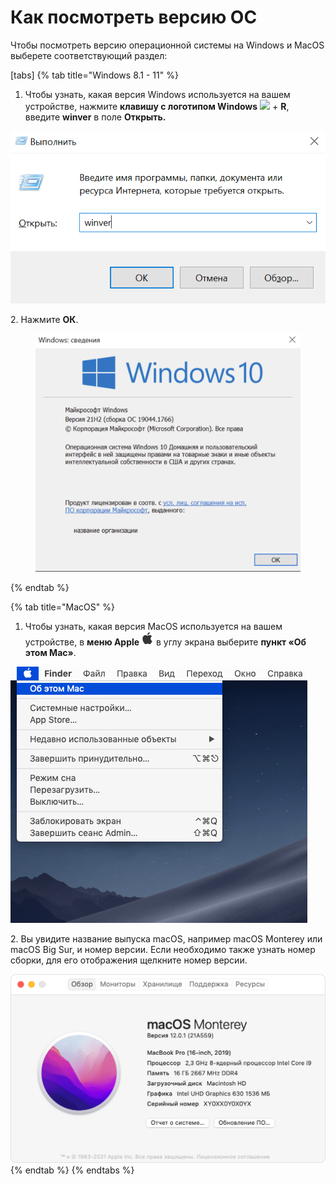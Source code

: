 # Как посмотреть версию ОС

Чтобы посмотреть версию операционной системы на Windows и MacOS выберете соответствующий раздел:

[tabs]
{% tab title="Windows 8.1 - 11" %}
1. Чтобы узнать, какая версия Windows используется на вашем устройстве, нажмите **клавишу с логотипом Windows** ![](https://winnote.ru/uploads/posts/2018-11/1543170989_winkey.png) + **R**, введите **winver** в поле **Открыть.**&#x20;

![](<../.gitbook/assets/image (36).png>)



&#x20; 2\. Нажмите **ОК**.

<figure><img src="../.gitbook/assets/image (126).png" alt=""><figcaption></figcaption></figure>
{% endtab %}

{% tab title="MacOS" %}
1. Чтобы узнать, какая версия MacOS используется на вашем устройстве, в **меню Apple** ![](<../.gitbook/assets/image (23).png>) в углу экрана выберите **пункт «Об этом Mac»**.&#x20;

![](<../.gitbook/assets/image (42).png>)

&#x20; 2\. Вы увидите название выпуска macOS, например macOS Monterey или macOS Big Sur, и номер версии. Если необходимо также узнать номер сборки, для его отображения щелкните номер версии.

![](<../.gitbook/assets/image (29).png>)
{% endtab %}
{% endtabs %}







